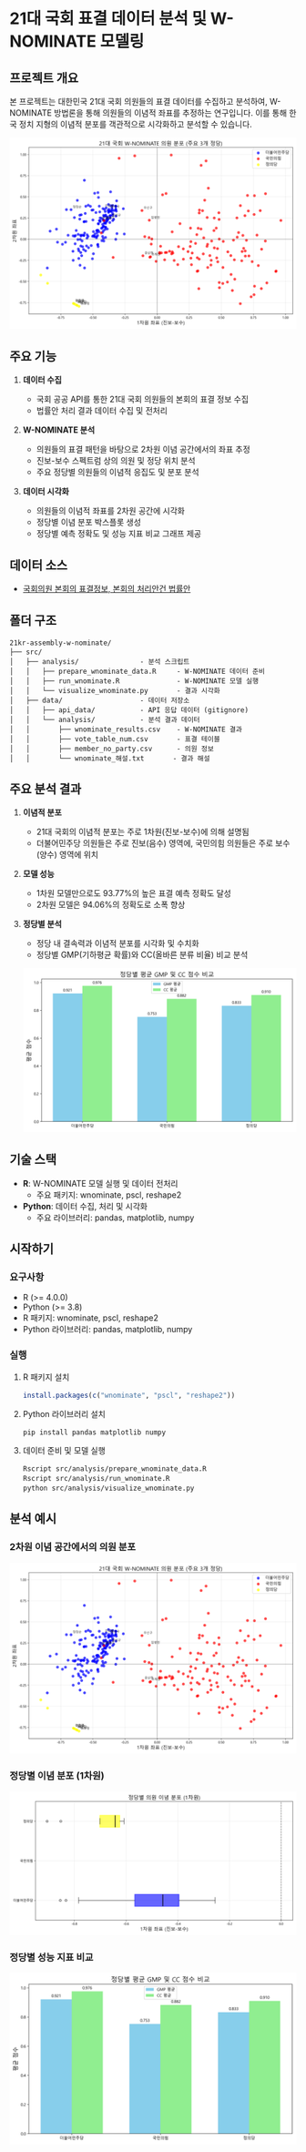 # 21대 국회 표결 데이터 분석 및 W-NOMINATE 모델링

## 프로젝트 개요

본 프로젝트는 대한민국 21대 국회 의원들의 표결 데이터를 수집하고 분석하여, W-NOMINATE 방법론을 통해 의원들의 이념적 좌표를 추정하는 연구입니다. 이를 통해 한국 정치 지형의 이념적 분포를 객관적으로 시각화하고 분석할 수 있습니다.

![국회의원 이념 분포](src/data/analysis/wnominate_distribution_3parties.png)

## 주요 기능

1. **데이터 수집**
   - 국회 공공 API를 통한 21대 국회 의원들의 본회의 표결 정보 수집
   - 법률안 처리 결과 데이터 수집 및 전처리

2. **W-NOMINATE 분석**
   - 의원들의 표결 패턴을 바탕으로 2차원 이념 공간에서의 좌표 추정
   - 진보-보수 스펙트럼 상의 의원 및 정당 위치 분석
   - 주요 정당별 의원들의 이념적 응집도 및 분포 분석

3. **데이터 시각화**
   - 의원들의 이념적 좌표를 2차원 공간에 시각화
   - 정당별 이념 분포 박스플롯 생성
   - 정당별 예측 정확도 및 성능 지표 비교 그래프 제공

## 데이터 소스

- [국회의원 본회의 표결정보, 본회의 처리안건 법률안](https://open.assembly.go.kr/portal/data/service/selectAPIServicePage.do/OPR1MQ000998LC12535)

## 폴더 구조

```
21kr-assembly-w-nominate/
├── src/
│   ├── analysis/               - 분석 스크립트
│   │   ├── prepare_wnominate_data.R     - W-NOMINATE 데이터 준비
│   │   ├── run_wnominate.R              - W-NOMINATE 모델 실행
│   │   └── visualize_wnominate.py       - 결과 시각화
│   ├── data/                   - 데이터 저장소
│   │   ├── api_data/           - API 응답 데이터 (gitignore)
│   │   └── analysis/           - 분석 결과 데이터
│   │       ├── wnominate_results.csv    - W-NOMINATE 결과
│   │       ├── vote_table_num.csv       - 표결 테이블
│   │       ├── member_no_party.csv      - 의원 정보
│   │       └── wnominate_해설.txt       - 결과 해설
```

## 주요 분석 결과

1. **이념적 분포**
   - 21대 국회의 이념적 분포는 주로 1차원(진보-보수)에 의해 설명됨
   - 더불어민주당 의원들은 주로 진보(음수) 영역에, 국민의힘 의원들은 주로 보수(양수) 영역에 위치

2. **모델 성능**
   - 1차원 모델만으로도 93.77%의 높은 표결 예측 정확도 달성
   - 2차원 모델은 94.06%의 정확도로 소폭 향상

3. **정당별 분석**
   - 정당 내 결속력과 이념적 분포를 시각화 및 수치화
   - 정당별 GMP(기하평균 확률)와 CC(올바른 분류 비율) 비교 분석
   
   ![정당별 성능 지표](src/data/analysis/wnominate_party_performance_3parties.png)

## 기술 스택

- **R**: W-NOMINATE 모델 실행 및 데이터 전처리
  - 주요 패키지: wnominate, pscl, reshape2
- **Python**: 데이터 수집, 처리 및 시각화
  - 주요 라이브러리: pandas, matplotlib, numpy

## 시작하기

### 요구사항

- R (>= 4.0.0)
- Python (>= 3.8)
- R 패키지: wnominate, pscl, reshape2
- Python 라이브러리: pandas, matplotlib, numpy

### 실행

1. R 패키지 설치
   ```r
   install.packages(c("wnominate", "pscl", "reshape2"))
   ```

2. Python 라이브러리 설치
   ```bash
   pip install pandas matplotlib numpy
   ```

3. 데이터 준비 및 모델 실행
   ```bash
   Rscript src/analysis/prepare_wnominate_data.R
   Rscript src/analysis/run_wnominate.R
   python src/analysis/visualize_wnominate.py
   ```

## 분석 예시

### 2차원 이념 공간에서의 의원 분포
![국회의원 이념 분포](src/data/analysis/wnominate_distribution_3parties.png)

### 정당별 이념 분포 (1차원)
![정당별 이념 분포](src/data/analysis/wnominate_party_boxplot_3parties.png)

### 정당별 성능 지표 비교
![정당별 성능 지표](src/data/analysis/wnominate_party_performance_3parties.png)
